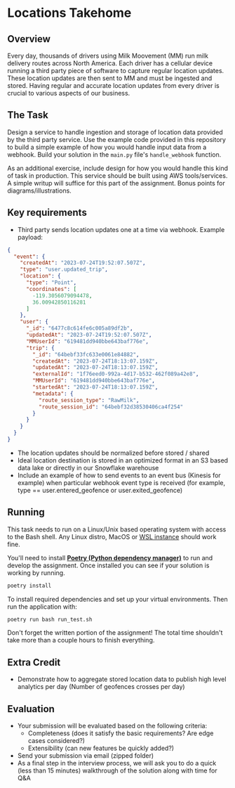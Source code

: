 # Locations Takehome

## Overview

Every day, thousands of drivers using Milk Moovement (MM) run milk delivery routes across North America. Each driver has a cellular device running a third party piece of software to capture regular location updates. These location updates are then sent to MM and must be ingested and stored. Having regular and accurate location updates from every driver is crucial to various aspects of our business. 

## The Task

​Design a service to handle ingestion and storage of location data provided by the third party service. Use the example code provided in this repository to build a simple example of how you would handle input data from a webhook. Build your solution in the `main.py` file's `handle_webhook` function.

As an additional exercise, include design for how you would handle this kind of task in production. This service should be built using AWS tools/services. A simple writup will suffice for this part of the assignment. Bonus points for diagrams/illustrations.

## Key requirements

- Third party sends location updates one at a time via webhook. Example payload:

```json
{
  "event": {
    "createdAt": "2023-07-24T19:52:07.507Z",
    "type": "user.updated_trip",
    "location": {
      "type": "Point",
      "coordinates": [
        -119.3056079094478,
        36.00942850116281
      ]
    },
    "user": {
      "_id": "6477c8c614fe6c005a89df2b",
      "updatedAt": "2023-07-24T19:52:07.507Z",
      "MMUserId": "619481dd940bbe643baf776e",      
      "trip": {
        "_id": "64bebf33fc633e0061e84882",
        "createdAt": "2023-07-24T18:13:07.159Z",
        "updatedAt": "2023-07-24T18:13:07.159Z",
        "externalId": "1f76eed0-992a-4d17-b532-462f089a42e8",
        "MMUserId": "619481dd940bbe643baf776e",
        "startedAt": "2023-07-24T18:13:07.159Z",
        "metadata": {
          "route_session_type": "RawMilk",
          "route_session_id": "64bebf32d38530406ca4f254"
        }
      }
    }
  }
}

```

- The location updates should be normalized before stored / shared
- Ideal location destination is stored in an optimized format in an S3 based data lake or directly in our Snowflake warehouse
- Include an example of how to send events to an event bus (Kinesis for example) when particular webhook event type is received (for example, type == user.entered_geofence or user.exited_geofence)

## Running

This task needs to run on a Linux/Unix based operating system with access to the Bash shell. Any Linux distro, MacOS or [WSL instance](https://ubuntu.com/tutorials/install-ubuntu-on-wsl2-on-windows-11-with-gui-support#1-overview) should work fine.

You'll need to install **[Poetry (Python dependency manager)](https://python-poetry.org/docs/)** to run and develop the assignment. Once installed you can see if your solution is working by running.

```bash
poetry install
```
To install required dependencies and set up your virtual environments. Then run the application with:

```bash
poetry run bash run_test.sh
```

Don't forget the written portion of the assignment! The total time shouldn't take more than a couple hours to finish everything.

## Extra Credit

- Demonstrate how to aggregate stored location data to publish high level analytics per day (Number of geofences crosses per day) 

## Evaluation

- Your submission will be evaluated based on the following criteria:
    - Completeness (does it satisfy the basic requirements? Are edge cases considered?)
    - Extensibility (can new features be quickly added?)
- Send your submission via email (zipped folder)
- As a final step in the interview process, we will ask you to do a quick (less than 15 minutes) walkthrough of the solution along with time for Q&A
